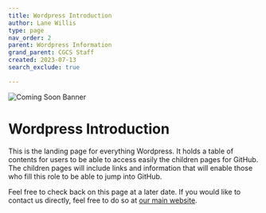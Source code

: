 ```yaml
---
title: Wordpress Introduction
author: Lane Willis
type: page
nav_order: 2
parent: Wordpress Information
grand_parent: CGCS Staff
created: 2023-07-13
search_exclude: true

---
```

![Coming Soon Banner](https://i.imgur.com/pxK8WAn.png)

# Wordpress Introduction
This is the landing page for everything Wordpress. It holds a table of contents for users to be able to access easily the children pages for GitHub. The children pages will include links and information that will enable those who fill this role to be able to jump into GitHub.

Feel free to check back on this page at a later date. If you would like to contact us directly, feel free to do so at [our main website](https://thecgcs.org).